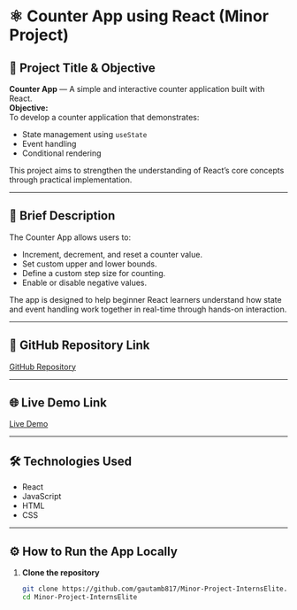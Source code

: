 # ⚛️ Counter App using React (Minor Project)

## 📌 Project Title & Objective
**Counter App** — A simple and interactive counter application built with React.  
**Objective:**  
To develop a counter application that demonstrates:
- State management using `useState`
- Event handling
- Conditional rendering

This project aims to strengthen the understanding of React’s core concepts through practical implementation.

---

## 📄 Brief Description
The Counter App allows users to:
- Increment, decrement, and reset a counter value.
- Set custom upper and lower bounds.
- Define a custom step size for counting.
- Enable or disable negative values.  

The app is designed to help beginner React learners understand how state and event handling work together in real-time through hands-on interaction.

---

## 🔗 GitHub Repository Link
[GitHub Repository](https://github.com/gautamb817/Minor-Project-InternsElite)

---

## 🌐 Live Demo Link
[Live Demo](#)

---

## 🛠 Technologies Used
- React
- JavaScript
- HTML
- CSS

---

## ⚙ How to Run the App Locally
1. **Clone the repository**
   ```bash
   git clone https://github.com/gautamb817/Minor-Project-InternsElite.git
   cd Minor-Project-InternsElite
